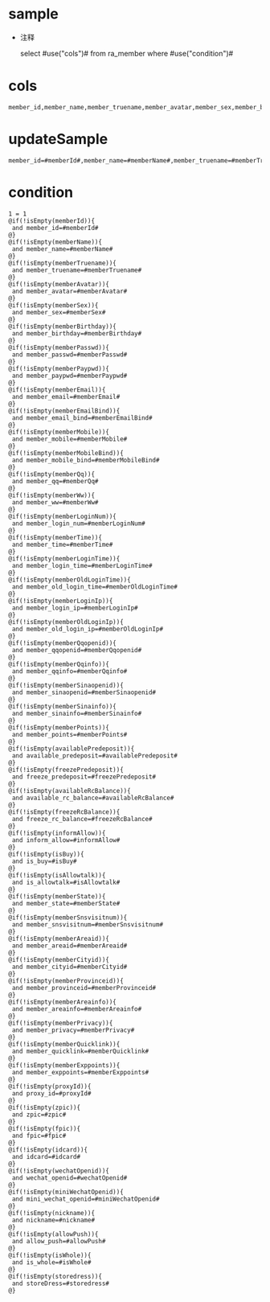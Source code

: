sample
===
* 注释

	select #use("cols")# from ra_member  where  #use("condition")#

cols
===
	member_id,member_name,member_truename,member_avatar,member_sex,member_birthday,member_passwd,member_paypwd,member_email,member_email_bind,member_mobile,member_mobile_bind,member_qq,member_ww,member_login_num,member_time,member_login_time,member_old_login_time,member_login_ip,member_old_login_ip,member_qqopenid,member_qqinfo,member_sinaopenid,member_sinainfo,member_points,available_predeposit,freeze_predeposit,available_rc_balance,freeze_rc_balance,inform_allow,is_buy,is_allowtalk,member_state,member_snsvisitnum,member_areaid,member_cityid,member_provinceid,member_areainfo,member_privacy,member_quicklink,member_exppoints,proxy_id,zpic,fpic,idcard,wechat_openid,mini_wechat_openid,nickname,allow_push,is_whole,storeDress

updateSample
===
	
	member_id=#memberId#,member_name=#memberName#,member_truename=#memberTruename#,member_avatar=#memberAvatar#,member_sex=#memberSex#,member_birthday=#memberBirthday#,member_passwd=#memberPasswd#,member_paypwd=#memberPaypwd#,member_email=#memberEmail#,member_email_bind=#memberEmailBind#,member_mobile=#memberMobile#,member_mobile_bind=#memberMobileBind#,member_qq=#memberQq#,member_ww=#memberWw#,member_login_num=#memberLoginNum#,member_time=#memberTime#,member_login_time=#memberLoginTime#,member_old_login_time=#memberOldLoginTime#,member_login_ip=#memberLoginIp#,member_old_login_ip=#memberOldLoginIp#,member_qqopenid=#memberQqopenid#,member_qqinfo=#memberQqinfo#,member_sinaopenid=#memberSinaopenid#,member_sinainfo=#memberSinainfo#,member_points=#memberPoints#,available_predeposit=#availablePredeposit#,freeze_predeposit=#freezePredeposit#,available_rc_balance=#availableRcBalance#,freeze_rc_balance=#freezeRcBalance#,inform_allow=#informAllow#,is_buy=#isBuy#,is_allowtalk=#isAllowtalk#,member_state=#memberState#,member_snsvisitnum=#memberSnsvisitnum#,member_areaid=#memberAreaid#,member_cityid=#memberCityid#,member_provinceid=#memberProvinceid#,member_areainfo=#memberAreainfo#,member_privacy=#memberPrivacy#,member_quicklink=#memberQuicklink#,member_exppoints=#memberExppoints#,proxy_id=#proxyId#,zpic=#zpic#,fpic=#fpic#,idcard=#idcard#,wechat_openid=#wechatOpenid#,mini_wechat_openid=#miniWechatOpenid#,nickname=#nickname#,allow_push=#allowPush#,is_whole=#isWhole#,storeDress=#storedress#

condition
===

	1 = 1  
	@if(!isEmpty(memberId)){
	 and member_id=#memberId#
	@}
	@if(!isEmpty(memberName)){
	 and member_name=#memberName#
	@}
	@if(!isEmpty(memberTruename)){
	 and member_truename=#memberTruename#
	@}
	@if(!isEmpty(memberAvatar)){
	 and member_avatar=#memberAvatar#
	@}
	@if(!isEmpty(memberSex)){
	 and member_sex=#memberSex#
	@}
	@if(!isEmpty(memberBirthday)){
	 and member_birthday=#memberBirthday#
	@}
	@if(!isEmpty(memberPasswd)){
	 and member_passwd=#memberPasswd#
	@}
	@if(!isEmpty(memberPaypwd)){
	 and member_paypwd=#memberPaypwd#
	@}
	@if(!isEmpty(memberEmail)){
	 and member_email=#memberEmail#
	@}
	@if(!isEmpty(memberEmailBind)){
	 and member_email_bind=#memberEmailBind#
	@}
	@if(!isEmpty(memberMobile)){
	 and member_mobile=#memberMobile#
	@}
	@if(!isEmpty(memberMobileBind)){
	 and member_mobile_bind=#memberMobileBind#
	@}
	@if(!isEmpty(memberQq)){
	 and member_qq=#memberQq#
	@}
	@if(!isEmpty(memberWw)){
	 and member_ww=#memberWw#
	@}
	@if(!isEmpty(memberLoginNum)){
	 and member_login_num=#memberLoginNum#
	@}
	@if(!isEmpty(memberTime)){
	 and member_time=#memberTime#
	@}
	@if(!isEmpty(memberLoginTime)){
	 and member_login_time=#memberLoginTime#
	@}
	@if(!isEmpty(memberOldLoginTime)){
	 and member_old_login_time=#memberOldLoginTime#
	@}
	@if(!isEmpty(memberLoginIp)){
	 and member_login_ip=#memberLoginIp#
	@}
	@if(!isEmpty(memberOldLoginIp)){
	 and member_old_login_ip=#memberOldLoginIp#
	@}
	@if(!isEmpty(memberQqopenid)){
	 and member_qqopenid=#memberQqopenid#
	@}
	@if(!isEmpty(memberQqinfo)){
	 and member_qqinfo=#memberQqinfo#
	@}
	@if(!isEmpty(memberSinaopenid)){
	 and member_sinaopenid=#memberSinaopenid#
	@}
	@if(!isEmpty(memberSinainfo)){
	 and member_sinainfo=#memberSinainfo#
	@}
	@if(!isEmpty(memberPoints)){
	 and member_points=#memberPoints#
	@}
	@if(!isEmpty(availablePredeposit)){
	 and available_predeposit=#availablePredeposit#
	@}
	@if(!isEmpty(freezePredeposit)){
	 and freeze_predeposit=#freezePredeposit#
	@}
	@if(!isEmpty(availableRcBalance)){
	 and available_rc_balance=#availableRcBalance#
	@}
	@if(!isEmpty(freezeRcBalance)){
	 and freeze_rc_balance=#freezeRcBalance#
	@}
	@if(!isEmpty(informAllow)){
	 and inform_allow=#informAllow#
	@}
	@if(!isEmpty(isBuy)){
	 and is_buy=#isBuy#
	@}
	@if(!isEmpty(isAllowtalk)){
	 and is_allowtalk=#isAllowtalk#
	@}
	@if(!isEmpty(memberState)){
	 and member_state=#memberState#
	@}
	@if(!isEmpty(memberSnsvisitnum)){
	 and member_snsvisitnum=#memberSnsvisitnum#
	@}
	@if(!isEmpty(memberAreaid)){
	 and member_areaid=#memberAreaid#
	@}
	@if(!isEmpty(memberCityid)){
	 and member_cityid=#memberCityid#
	@}
	@if(!isEmpty(memberProvinceid)){
	 and member_provinceid=#memberProvinceid#
	@}
	@if(!isEmpty(memberAreainfo)){
	 and member_areainfo=#memberAreainfo#
	@}
	@if(!isEmpty(memberPrivacy)){
	 and member_privacy=#memberPrivacy#
	@}
	@if(!isEmpty(memberQuicklink)){
	 and member_quicklink=#memberQuicklink#
	@}
	@if(!isEmpty(memberExppoints)){
	 and member_exppoints=#memberExppoints#
	@}
	@if(!isEmpty(proxyId)){
	 and proxy_id=#proxyId#
	@}
	@if(!isEmpty(zpic)){
	 and zpic=#zpic#
	@}
	@if(!isEmpty(fpic)){
	 and fpic=#fpic#
	@}
	@if(!isEmpty(idcard)){
	 and idcard=#idcard#
	@}
	@if(!isEmpty(wechatOpenid)){
	 and wechat_openid=#wechatOpenid#
	@}
	@if(!isEmpty(miniWechatOpenid)){
	 and mini_wechat_openid=#miniWechatOpenid#
	@}
	@if(!isEmpty(nickname)){
	 and nickname=#nickname#
	@}
	@if(!isEmpty(allowPush)){
	 and allow_push=#allowPush#
	@}
	@if(!isEmpty(isWhole)){
	 and is_whole=#isWhole#
	@}
	@if(!isEmpty(storedress)){
	 and storeDress=#storedress#
	@}
	
	